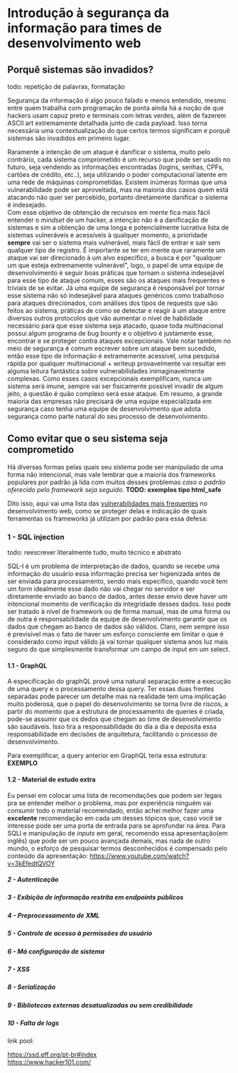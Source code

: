 # Introdução à segurança da informação para times de desenvolvimento web

## Porquê sistemas são invadidos?

todo: repetição de palavras, formatação

Segurança da informação é algo pouco falado e menos entendido, mesmo entre quem trabalha com programação de ponta ainda há a noção de que hackers usam capuz preto e terminais com letras verdes, além de fazerem ASCII art extremamente detalhada junto de cada payload. Isso torna necessária uma contextualização do que certos termos significam e porquê sistemas são invadidos em primeiro lugar.

Raramente a intenção de um ataque é danificar o sistema, muito pelo contrário, cada sistema comprometido é um recurso que pode ser usado no futuro, seja vendendo as informações encontradas (logins, senhas, CPFs, cartões de crédito, etc..), seja utilizando o poder computacional latente em uma rede de máquinas comprometidas. Existem inúmeras formas que uma vulnerabilidade pode ser aproveitada, mas na maioria dos casos quem está atacando não quer ser percebido, portanto diretamente danificar o sistema é indesejado.  
Com esse objetivo de obtenção de recursos em mente fica mais fácil entender o *mindset* de um hacker, a intenção não é a danificação de sistemas e sim a obtenção de uma longa e potencialmente lucrativa lista de sistemas vulneráveis e acessíveis à qualquer momento, a prioridade **sempre** vai ser o sistema mais vulnerável, mais fácil de entrar e sair sem qualquer tipo de registro. É importante se ter em mente que raramente um ataque vai ser direcionado à um alvo específico, a busca é por "qualquer um que esteja extremamente vulnerável", logo, o papel de uma equipe de desenvolvimento é seguir boas práticas que tornam o sistema indesejável para esse tipo de ataque comum, esses são os ataques mais frequentes e triviais de se evitar. Já uma equipe de segurança é responsável por tornar esse sistema não só indesejável para ataques genéricos como trabalhoso para ataques direcionados, com análises dos tipos de requests que são feitos ao sistema, práticas de como se detectar e reagir à um ataque entre diversos outros protocolos que vão aumentar o nível de habilidade necessário para que esse sistema seja atacado, quase toda multinacional possui algum programa de bug bounty e o objetivo é justamente esse, encontrar e se proteger contra ataques excepcionais. Vale notar também no meio de segurança é comum escrever sobre um ataque bem sucedido, então esse tipo de informação é extramemente acessível, uma pesquisa rápida por qualquer multinacional + writeup provavelmente vai resultar em alguma leitura fantástica sobre vulnerabilidades inimaginavelmente complexas. Como esses casos excepcionais exemplificam, nunca um sistema será imune, sempre vai ser fisicamente possível invadir de algum jeito, a questão é quão complexo será esse ataque. Em resumo, a grande maioria das empresas não precisará de uma equipe especializada em segurança caso tenha uma equipe de desenvolvimento que adota segurança como parte natural do seu processo de desenvolvimento.

## Como evitar que o seu sistema seja comprometido

Há diversas formas pelas quais seu sistema pode ser manipulado de uma forma não intencional, mas vale lembrar que a maioria dos frameworks populares por padrão já lida com muitos desses problemas *caso o padrão oferecido pelo framework seja seguido*. 
**TODO: exemplos tipo html_safe**

Dito isso, aqui vai uma lista das [vulnerabilidades mais frequentes](https://www.owasp.org/images/7/72/OWASP_Top_10-2017_%28en%29.pdf.pdf) no desenvolvimento web, como se proteger delas e indicação de quais ferramentas os frameworks já utilizam por padrão para essa defesa:

### 1 - SQL injection
todo: reescrever literalmente tudo, muito técnico e abstrato

SQL-I é um problema de interpretação de dados, quando se recebe uma informação do usuário essa informação precisa ser higienizada antes de ser enviada para processamento, sendo mais específico, quando você tem um form idealmente esse dado não vai chegar no servidor e ser diretamente enviado ao banco de dados, antes desse envio deve haver um intencional momento de verificação da integridade desses dados. Isso pode ser tratado à nível de framework ou de forma manual, mas de uma forma ou de outra é responsabilidade da equipe de desenvolvimento garantir que os dados que chegam ao banco de dados são válidos. Claro, nem sempre isso é previsível mas o fato de haver um esforço consciente em limitar o que é considerado como input válido já vai tornar qualquer sistema anos luz mais seguro do que simplesmente transformar um campo de input em um select.

#### 1.1 - GraphQL
A especificação do graphQL provê uma natural separação entre a execução de uma query e o processamento dessa query. Ter essas duas frentes separadas pode parecer um detalhe mas na realidade tem uma implicação muito poderosa, que o papel do desenvolvimento se torna livre de riscos, a partir do momento que a estrutura de processamento de queries é criada, pode-se assumir que os dedos que chegam ao time de desenvolvimento são saudáveis. Isso tira a responsabilidade do dia a dia e deposita essa responsabilidade em decisões de arquitetura, facilitando o processo de desenvolvimento.

Para exemplificar, a query anterior em GraphQL teria essa estrutura:
**EXEMPLO**

#### 1.2 - Material de estudo extra
Eu pensei em colocar uma lista de recomendações que podem ser legais pra se entender melhor o problema, mas por experiência ninguém vai consumir todo o material recomendado, então achei melhor fazer uma **excelente** recomendação em cada um desses tópicos que, caso você se interesse pode ser uma porta de entrada para se aprofundar na área. Para SQLI e manipulação de *inputs* em geral, recomendo essa apresentação(em inglês) que pode ser um pouco avançada demais, mas nada de outro mundo, o esforço de pesquisar termos desconhecidos é compensado pelo conteúdo da apresentação:
https://www.youtube.com/watch?v=3kEfedtQVOY

##### 2 - Autenticação
##### 3 - Exibição de informação restrita em endpoints públicos
##### 4 - Preprocessamento de XML
##### 5 - Controle de acesso à permissões do usuário
##### 6 - Má configuração de sistema
##### 7 - XSS
##### 8 - Serialização
##### 9 - Bibliotecas externas desatualizadas ou sem credibilidade
##### 10 - Falta de logs



link pool:

https://ssd.eff.org/pt-br#index  
https://www.hacker101.com/  

